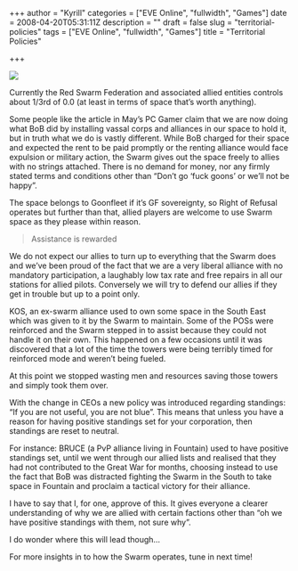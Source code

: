 +++
author = "Kyrill"
categories = ["EVE Online", "fullwidth", "Games"]
date = 2008-04-20T05:31:11Z
description = ""
draft = false
slug = "territorial-policies"
tags = ["EVE Online", "fullwidth", "Games"]
title = "Territorial Policies"

+++


![](http://eve-online.com/)

Currently the Red Swarm Federation and associated allied entities controls about 1/3rd of 0.0 (at least in terms of space that’s worth anything).

Some people like the article in May’s PC Gamer claim that we are now doing what BoB did by installing vassal corps and alliances in our space to hold it, but in truth what we do is vastly different. While BoB charged for their space and expected the rent to be paid promptly or the renting alliance would face expulsion or military action, the Swarm gives out the space freely to allies with no strings attached. There is no demand for money, nor any firmly stated terms and conditions other than “Don’t go ‘fuck goons’ or we’ll not be happy”.

The space belongs to Goonfleet if it’s GF sovereignty, so Right of Refusal operates but further than that, allied players are welcome to use Swarm space as they please within reason.

> Assistance is rewarded

We do not expect our allies to turn up to everything that the Swarm does and we’ve been proud of the fact that we are a very liberal alliance with no mandatory participation, a laughably low tax rate and free repairs in all our stations for allied pilots. Conversely we will try to defend our allies if they get in trouble but up to a point only.

KOS, an ex-swarm alliance used to own some space in the South East which was given to it by the Swarm to maintain. Some of the POSs were reinforced and the Swarm stepped in to assist because they could not handle it on their own. This happened on a few occasions until it was discovered that a lot of the time the towers were being terribly timed for reinforced mode and weren’t being fueled.

At this point we stopped wasting men and resources saving those towers and simply took them over.

With the change in CEOs a new policy was introduced regarding standings: “If you are not useful, you are not blue”. This means that unless you have a reason for having positive standings set for your corporation, then standings are reset to neutral.

For instance: BRUCE (a PvP alliance living in Fountain) used to have positive standings set, until we went through our allied lists and realised that they had not contributed to the Great War for months, choosing instead to use the fact that BoB was distracted fighting the Swarm in the South to take space in Fountain and proclaim a tactical victory for their alliance.

I have to say that I, for one, approve of this. It gives everyone a clearer understanding of why we are allied with certain factions other than “oh we have positive standings with them, not sure why”.

I do wonder where this will lead though…

For more insights in to how the Swarm operates, tune in next time!


